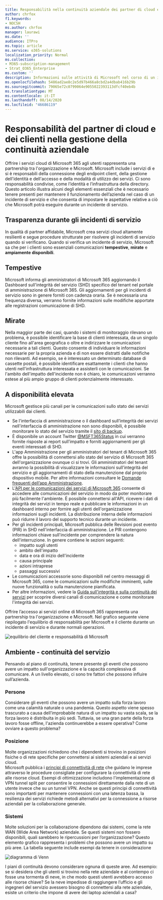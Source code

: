```yaml
---
title: Responsabilità nella continuità aziendale dei partner di cloud e clienti
author: chrfox
f1.keywords:
- NOCSH
ms.author: chrfox
manager: laurawi
ms.date: ''
audience: ITPro
ms.topic: article
ms.service: o365-solutions
localization_priority: Normal
ms.collection:
- M365-subscription-management
- Strat_O365_Enterprise
ms.custom: ''
description: Informazioni sulle attività di Microsoft nel corso di un incidente di servizio in modo da poter preparare meglio i piani di continuità aziendale.
ms.openlocfilehash: 5486ad2ae8c2e5d97b466a8cbd2a4dbab416b29b
ms.sourcegitcommit: 79065e72c0799064e9055022393113dfcf40eb4b
ms.translationtype: MT
ms.contentlocale: it-IT
ms.lasthandoff: 08/14/2020
ms.locfileid: "46686119"
---
```

# <a name="enterprise-business-continuity-management-customer-and-cloud-partner-responsibilities"></a>Responsabilità del partner di cloud e dei clienti nella gestione della continuità aziendale

Offrire i servizi cloud di Microsoft 365 agli utenti rappresenta una partnership tra l'organizzazione e Microsoft. Microsoft include i servizi di e si è responsabili della connessione degli endpoint client, della gestione dell'identità e dell'accesso e della modalità di utilizzo dei servizi. Ci sono responsabilità condivise, come l’identità e l’infrastruttura della directory. Questo articolo illustra alcuni degli elementi essenziali che è necessario tenere presenti per mantenere il funzionamento dell’azienda nel caso di un incidente di servizio e che consenta di impostare le aspettative relative a ciò che Microsoft potrà eseguire durante un incidente di servizio.

## <a name="transparency-during-service-incidents"></a>Trasparenza durante gli incidenti di servizio

In qualità di partner affidabile, Microsoft crea servizi cloud altamente resilienti e segue procedure strutturate per risolvere gli incidenti di servizio quando si verificano. Quando si verifica un incidente di servizio, Microsoft sa che per i clienti sono essenziali comunicazioni **tempestive**, **mirate** e **ampiamente disponibili**.

## <a name="timely"></a>Tempestive
Microsoft informa gli amministratori di Microsoft 365 aggiornando il Dashboard sull'integrità del servizio (SHD) specifico del tenant nel portale di amministrazione di Microsoft 365. Gli aggiornamenti per gli incidenti di servizio sono in genere forniti con cadenza oraria. Se è necessaria una frequenza diversa, verranno fornite informazioni sulle modifiche apportate alle registrazioni comunicazione di SHD.

## <a name="targeted"></a>Mirate
Nella maggior parte dei casi, quando i sistemi di monitoraggio rilevano un problema, è possibile identificare la base di clienti interessata, da un singolo cliente fino all'area geografica o oltre e indirizzare le comunicazioni necessarie a tali clienti. Questo consente di individuare le informazioni necessarie per la propria azienda e di non essere distratti dalle notifiche non rilevanti. Ad esempio, se è interessato un determinato database di cassette postali, è possibile identificare esattamente i clienti che hanno utenti nell'infrastruttura interessata e assisterli con le comunicazioni. Se l'ambito dell'impatto dell'incidente non è chiaro, le comunicazioni verranno estese al più ampio gruppo di clienti potenzialmente interessato.

## <a name="highly-available"></a>A disponibilità elevata
Microsoft gestisce più canali per le comunicazioni sullo stato dei servizi utilizzabili dai clienti.

- Se l'interfaccia di amministrazione o il dashboard sull’integrità dei servizi nell'interfaccia di amministrazione non sono disponibili, è possibile monitorare lo stato del servizio tramite il [sito di backup](https://status.office365.com/).
- È disponibile un account Twitter [@MSFT365Status](https://twitter.com/msft365status?lang=en) in cui verranno fornite risposte ai report sull’impatto e forniti aggiornamenti per gli eventi interessati di SHD.
- L'app Amministrazione per gli amministratori del tenant di Microsoft 365 offre la possibilità di connettersi allo stato del servizio di Microsoft 365 dell'organizzazione ovunque ci si trovi. Gli amministratori del tenant avranno la possibilità di visualizzare le informazioni sull'integrità del servizio e gli aggiornamenti di stato della manutenzione dal proprio dispositivo mobile. Per altre informazioni consultare le [Domande frequenti dell’app Amministrazione](https://docs.microsoft.com/office365/admin/admin-overview/admin-mobile-app?view=o365-worldwide).
- L'[API per le comunicazioni dei servizi di Microsoft 365](https://docs.microsoft.com/office365/servicedescriptions/office-365-platform-service-description/service-health-and-continuity#office-365-service-communications-api) consente di accedere alle comunicazioni del servizio in modo da poter monitorare più facilmente l'ambiente. È possibile connettersi all'API, ricevere i dati di integrità dei servizi in tempo reale e pubblicare le informazioni in un dashboard interno per fornire agli utenti dell'organizzazione informazioni sugli incidenti. La distribuzione interna delle informazioni può ridurre il lavoro del supporto tecnico durante un incidente.
- Per gli incidenti principali, Microsoft pubblica delle Revisioni post evento (PIR) in SHD nell'interfaccia di amministrazione. Le PIR contengono informazioni chiave sull'incidente per comprendere la natura dell'interruzione. In genere contiene le sezioni seguenti:
    - impatto sugli utenti
    - ambito dell'impatto
    - data e ora di inizio dell'incidente
    - causa principale
    - azioni intraprese
    - passaggi successivi
- Le comunicazioni accessorie sono disponibili nel centro messaggi di Microsoft 365, come le comunicazioni sulle modifiche imminenti, sulle nuove funzionalità o sulla manutenzione pianificata.
- Per altre informazioni, vedere la [Guida sull'integrità e sulla continuità dei servizi](https://docs.microsoft.com/office365/servicedescriptions/office-365-platform-service-description/service-health-and-continuity) per scoprire diversi canali di comunicazione e come monitorare l'integrità dei servizi.
 
Offrire l’accesso ai servizi online di Microsoft 365 rappresenta una partnership tra l'organizzazione e Microsoft. Nel grafico seguente viene riepilogato l'equilibrio di responsabilità per Microsoft e il cliente durante un incidente di servizio e durante normali operazioni.

![equilibrio del cliente e responsabilità di Microsoft](../media/ebcm/responsibilities.png)

## <a name="your-environment---service-continuity"></a>Ambiente - continuità del servizio
Pensando al piano di continuità, tenere presente gli eventi che possono avere un impatto sull'organizzazione e la capacità complessiva di comunicare. A un livello elevato, ci sono tre fattori che possono influire sull’azienda.

### <a name="people"></a>Persone
Considerare gli eventi che possono avere un impatto sulla forza lavoro come una calamità naturale o una pandemia. Questo aspetto viene spesso trascurato a causa dell’improbabile natura di un impatto su vasta scala, se la forza lavoro è distribuita in più sedi. Tuttavia, se una gran parte della forza lavoro fosse offline, l'azienda continuerebbe a essere operativa? Come ovviare a questo problema?

### <a name="location"></a>Posizione
Molte organizzazioni richiedono che i dipendenti si trovino in posizioni fisiche o di rete specifiche per connettersi ai sistemi aziendali e ai servizi cloud.  
Microsoft pubblica i [principi di connettività di rete](microsoft-365-network-connectivity-principles.md) che guidano le imprese attraverso le procedure consigliate per configurare la connettività di rete alle risorse cloud. Esempi di ottimizzazione includono l'implementazione di VPN tunnel split per consentire le connessioni direttamente dalla rete di un utente invece che su un tunnel VPN.  Anche se questi principi di connettività sono importanti per mantenere connessioni con una latenza bassa, la resilienza dei servizi richiede metodi alternativi per la connessione a risorse aziendali per la collaborazione generale.

### <a name="systems"></a>Sistemi
Molte soluzioni per la collaborazione dipendono dai sistemi, come la rete WAN (Wide Area Network) aziendale. Se questi sistemi non fossero disponibili, quali sarebbero le ripercussioni per l’organizzazione?
Questo elemento grafico rappresenta i problemi che possono avere un impatto su più aree. La tabella seguente include esempi da tenere in considerazione

![diagramma di Venn](../media/ebcm/venn-diagram.png)

I piani di continuità devono considerare ognuna di queste aree. Ad esempio: se si desidera che gli utenti si trovino nella rete aziendale e al contempo ci fosse una tormenta di neve, in che modo questi utenti avrebbero accesso alle risorse chiave? Se la neve impedisse di raggiungere l’ufficio e gli ingegneri del servizio avessero bisogno di connettersi alla rete aziendale, esiste un criterio che impone di avere dei laptop aziendali a casa?
